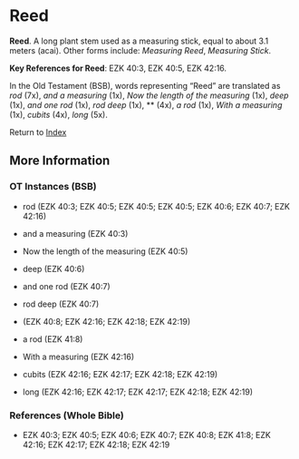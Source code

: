 # Reed
**Reed**. 
A long plant stem used as a measuring stick, equal to about 3.1 meters (acai). 
Other forms include: 
*Measuring Reed*, *Measuring Stick*. 


**Key References for Reed**: 
EZK 40:3, EZK 40:5, EZK 42:16. 


In the Old Testament (BSB), words representing “Reed” are translated as 
*rod* (7x), *and a measuring* (1x), *Now the length of the measuring* (1x), *deep* (1x), *and one rod* (1x), *rod deep* (1x), ** (4x), *a rod* (1x), *With a measuring* (1x), *cubits* (4x), *long* (5x). 




Return to [Index](00-Index.md)

## More Information

### OT Instances (BSB)

* rod (EZK 40:3; EZK 40:5; EZK 40:5; EZK 40:5; EZK 40:6; EZK 40:7; EZK 42:16)

* and a measuring (EZK 40:3)

* Now the length of the measuring (EZK 40:5)

* deep (EZK 40:6)

* and one rod (EZK 40:7)

* rod deep (EZK 40:7)

*  (EZK 40:8; EZK 42:16; EZK 42:18; EZK 42:19)

* a rod (EZK 41:8)

* With a measuring (EZK 42:16)

* cubits (EZK 42:16; EZK 42:17; EZK 42:18; EZK 42:19)

* long (EZK 42:16; EZK 42:17; EZK 42:17; EZK 42:18; EZK 42:19)



### References (Whole Bible)

* EZK 40:3; EZK 40:5; EZK 40:6; EZK 40:7; EZK 40:8; EZK 41:8; EZK 42:16; EZK 42:17; EZK 42:18; EZK 42:19




